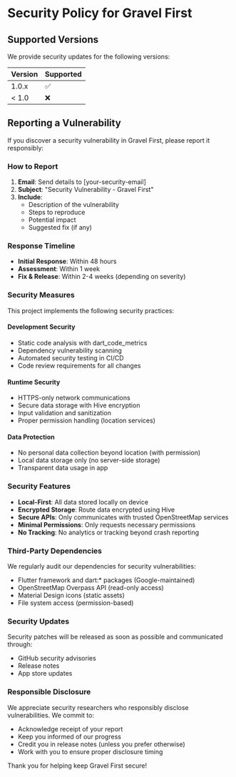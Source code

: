 # Security Policy for Gravel First

## Supported Versions

We provide security updates for the following versions:

| Version | Supported          |
| ------- | ------------------ |
| 1.0.x   | :white_check_mark: |
| < 1.0   | :x:                |

## Reporting a Vulnerability

If you discover a security vulnerability in Gravel First, please report it responsibly:

### How to Report

1. **Email**: Send details to [your-security-email]
2. **Subject**: "Security Vulnerability - Gravel First"
3. **Include**:
   - Description of the vulnerability
   - Steps to reproduce
   - Potential impact
   - Suggested fix (if any)

### Response Timeline

- **Initial Response**: Within 48 hours
- **Assessment**: Within 1 week
- **Fix & Release**: Within 2-4 weeks (depending on severity)

### Security Measures

This project implements the following security practices:

#### Development Security

- Static code analysis with dart_code_metrics
- Dependency vulnerability scanning
- Automated security testing in CI/CD
- Code review requirements for all changes

#### Runtime Security

- HTTPS-only network communications
- Secure data storage with Hive encryption
- Input validation and sanitization
- Proper permission handling (location services)

#### Data Protection

- No personal data collection beyond location (with permission)
- Local data storage only (no server-side storage)
- Transparent data usage in app

### Security Features

- **Local-First**: All data stored locally on device
- **Encrypted Storage**: Route data encrypted using Hive
- **Secure APIs**: Only communicates with trusted OpenStreetMap services
- **Minimal Permissions**: Only requests necessary permissions
- **No Tracking**: No analytics or tracking beyond crash reporting

### Third-Party Dependencies

We regularly audit our dependencies for security vulnerabilities:

- Flutter framework and dart:* packages (Google-maintained)
- OpenStreetMap Overpass API (read-only access)
- Material Design icons (static assets)
- File system access (permission-based)

### Security Updates

Security patches will be released as soon as possible and communicated through:

- GitHub security advisories
- Release notes
- App store updates

### Responsible Disclosure

We appreciate security researchers who responsibly disclose vulnerabilities. We commit to:

- Acknowledge receipt of your report
- Keep you informed of our progress
- Credit you in release notes (unless you prefer otherwise)
- Work with you to ensure proper disclosure timing

Thank you for helping keep Gravel First secure!
